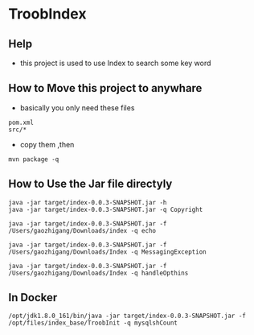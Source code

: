 # TroobIndex
## Help
- this project is used to use Index to search some key word
## How to Move this project to anywhare
- basically you only need these files
```
pom.xml
src/*
```
- copy them ,then
```
mvn package -q
```

## How to Use the Jar file directyly
```
java -jar target/index-0.0.3-SNAPSHOT.jar -h
java -jar target/index-0.0.3-SNAPSHOT.jar -q Copyright

java -jar target/index-0.0.3-SNAPSHOT.jar -f /Users/gaozhigang/Downloads/index -q echo

java -jar target/index-0.0.3-SNAPSHOT.jar -f /Users/gaozhigang/Downloads/Index -q MessagingException 

java -jar target/index-0.0.3-SNAPSHOT.jar -f /Users/gaozhigang/Downloads/Index -q handleOpthins

```

## In Docker
```
/opt/jdk1.8.0_161/bin/java -jar target/index-0.0.3-SNAPSHOT.jar -f /opt/files/index_base/TroobInit -q mysqlshCount
```
